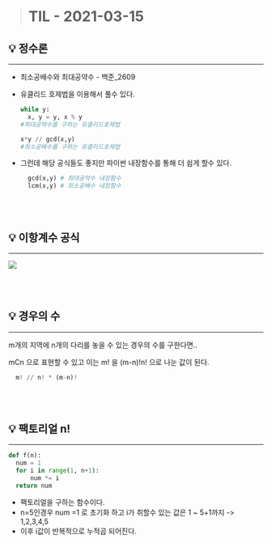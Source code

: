 > # TIL - 2021-03-15

## 💡 정수론
<hr/>

- 최소공배수와 최대공약수 - 백준_2609
- 유클리드 호제법을 이용해서 풀수 있다.

  ```python
  while y:
    x, y = y, x % y 
  #최대공약수를 구하는 유클리드호제법
  ```
  ```python
  x*y // gcd(x,y)
  #최소공배수를 구하는 유클리드호제법
  ```

- 그런데 해당 공식들도 좋지만 파이썬 내장함수를 통해 더 쉽게 할수 있다.
  ```python
    gcd(x,y) # 최대공약수 내장함수
    lcm(x,y) # 최소공배수 내장함수
    ```
<br/><br/>
## 💡 이항계수 공식
<hr/>
<img src="https://blog.kakaocdn.net/dn/egIPoh/btqC8Ibc9YF/GF4MN555L4fFSoI6HIWBE1/img.png" width=""></img>


<br/><br/>

## 💡 경우의 수
<hr/>
m개의 지역에 n개의 다리를 놓을 수 있는 경우의 수를 구한다면..

mCn 으로 표현할 수 있고 이는 m! 을 (m-n)!n! 으로 나눈 값이 된다.

```python
  m! // n! * (m-n)!
```

<br/><br/>

## 💡 팩토리얼 n!
<hr/>

  ```python
  def f(n):
    num = 1
    for i in range(1, n+1):
        num *= i
    return num
  ```

  - 팩토리얼을 구하는 함수이다.
  - n=5인경우 num =1 로 초기화 하고 i가 취할수 있는 값은 1 ~ 5+1까지 -> 1,2,3,4,5
  - 이후 i값이 반복적으로 누적곱 되어진다.